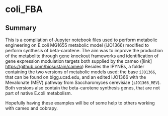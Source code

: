 # coli_FBA

## Summary
This is a compilation of Jupyter notebook files used to perform metabolic engineering on E.coli MG1655 metabolic model (iJO1366) modified to perform synthesis of beta-carotene. The aim was to improve the production of the metabolite through gene knockout frameworks and identification of gene expression modulation targets both supplied by the cameo ([link] https://github.com/biosustain/cameo)
Besides the IPYNBs, a folder containing the two versions of metabolic models used: the base `iJO1366`, that can be found on bigg.ucsd.edu, and an edited iJO1366 with the Mevalonate (MEV) pathway from Saccharomyces cerevisiae (`iJO1366_MEV`). Both versions also contain the beta-carotene synthesis genes, that are not part of native E.coli metabolism.

Hopefully having these examples will be of some help to others working with cameo and cobrapy.

